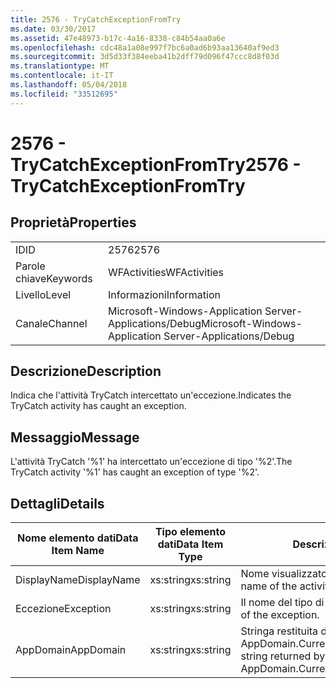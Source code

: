 ```yaml
---
title: 2576 - TryCatchExceptionFromTry
ms.date: 03/30/2017
ms.assetid: 47e48973-b17c-4a16-8338-c84b54aa0a6e
ms.openlocfilehash: cdc48a1a08e997f7bc6a0ad6b93aa13640af9ed3
ms.sourcegitcommit: 3d5d33f384eeba41b2dff79d096f47ccc8d8f03d
ms.translationtype: MT
ms.contentlocale: it-IT
ms.lasthandoff: 05/04/2018
ms.locfileid: "33512695"
---
```

# <a name="2576---trycatchexceptionfromtry"></a><span data-ttu-id="e0fc4-102">2576 - TryCatchExceptionFromTry</span><span class="sxs-lookup"><span data-stu-id="e0fc4-102">2576 - TryCatchExceptionFromTry</span></span>
## <a name="properties"></a><span data-ttu-id="e0fc4-103">Proprietà</span><span class="sxs-lookup"><span data-stu-id="e0fc4-103">Properties</span></span>  
  
|||  
|-|-|  
|<span data-ttu-id="e0fc4-104">ID</span><span class="sxs-lookup"><span data-stu-id="e0fc4-104">ID</span></span>|<span data-ttu-id="e0fc4-105">2576</span><span class="sxs-lookup"><span data-stu-id="e0fc4-105">2576</span></span>|  
|<span data-ttu-id="e0fc4-106">Parole chiave</span><span class="sxs-lookup"><span data-stu-id="e0fc4-106">Keywords</span></span>|<span data-ttu-id="e0fc4-107">WFActivities</span><span class="sxs-lookup"><span data-stu-id="e0fc4-107">WFActivities</span></span>|  
|<span data-ttu-id="e0fc4-108">Livello</span><span class="sxs-lookup"><span data-stu-id="e0fc4-108">Level</span></span>|<span data-ttu-id="e0fc4-109">Informazioni</span><span class="sxs-lookup"><span data-stu-id="e0fc4-109">Information</span></span>|  
|<span data-ttu-id="e0fc4-110">Canale</span><span class="sxs-lookup"><span data-stu-id="e0fc4-110">Channel</span></span>|<span data-ttu-id="e0fc4-111">Microsoft-Windows-Application Server-Applications/Debug</span><span class="sxs-lookup"><span data-stu-id="e0fc4-111">Microsoft-Windows-Application Server-Applications/Debug</span></span>|  
  
## <a name="description"></a><span data-ttu-id="e0fc4-112">Descrizione</span><span class="sxs-lookup"><span data-stu-id="e0fc4-112">Description</span></span>  
 <span data-ttu-id="e0fc4-113">Indica che l'attività TryCatch intercettato un'eccezione.</span><span class="sxs-lookup"><span data-stu-id="e0fc4-113">Indicates the TryCatch activity has caught an exception.</span></span>  
  
## <a name="message"></a><span data-ttu-id="e0fc4-114">Messaggio</span><span class="sxs-lookup"><span data-stu-id="e0fc4-114">Message</span></span>  
 <span data-ttu-id="e0fc4-115">L'attività TryCatch '%1' ha intercettato un'eccezione di tipo '%2'.</span><span class="sxs-lookup"><span data-stu-id="e0fc4-115">The TryCatch activity '%1' has caught an exception of type '%2'.</span></span>  
  
## <a name="details"></a><span data-ttu-id="e0fc4-116">Dettagli</span><span class="sxs-lookup"><span data-stu-id="e0fc4-116">Details</span></span>  
  
|<span data-ttu-id="e0fc4-117">Nome elemento dati</span><span class="sxs-lookup"><span data-stu-id="e0fc4-117">Data Item Name</span></span>|<span data-ttu-id="e0fc4-118">Tipo elemento dati</span><span class="sxs-lookup"><span data-stu-id="e0fc4-118">Data Item Type</span></span>|<span data-ttu-id="e0fc4-119">Descrizione</span><span class="sxs-lookup"><span data-stu-id="e0fc4-119">Description</span></span>|  
|--------------------|--------------------|-----------------|  
|<span data-ttu-id="e0fc4-120">DisplayName</span><span class="sxs-lookup"><span data-stu-id="e0fc4-120">DisplayName</span></span>|<span data-ttu-id="e0fc4-121">xs:string</span><span class="sxs-lookup"><span data-stu-id="e0fc4-121">xs:string</span></span>|<span data-ttu-id="e0fc4-122">Nome visualizzato dell'attività.</span><span class="sxs-lookup"><span data-stu-id="e0fc4-122">The display name of the activity.</span></span>|  
|<span data-ttu-id="e0fc4-123">Eccezione</span><span class="sxs-lookup"><span data-stu-id="e0fc4-123">Exception</span></span>|<span data-ttu-id="e0fc4-124">xs:string</span><span class="sxs-lookup"><span data-stu-id="e0fc4-124">xs:string</span></span>|<span data-ttu-id="e0fc4-125">Il nome del tipo di eccezione.</span><span class="sxs-lookup"><span data-stu-id="e0fc4-125">The type name of the exception.</span></span>|  
|<span data-ttu-id="e0fc4-126">AppDomain</span><span class="sxs-lookup"><span data-stu-id="e0fc4-126">AppDomain</span></span>|<span data-ttu-id="e0fc4-127">xs:string</span><span class="sxs-lookup"><span data-stu-id="e0fc4-127">xs:string</span></span>|<span data-ttu-id="e0fc4-128">Stringa restituita da AppDomain.CurrentDomain.FriendlyName.</span><span class="sxs-lookup"><span data-stu-id="e0fc4-128">The string returned by AppDomain.CurrentDomain.FriendlyName.</span></span>|
